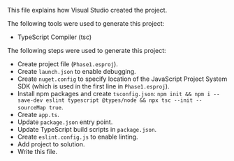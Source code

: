 This file explains how Visual Studio created the project.

The following tools were used to generate this project:
- TypeScript Compiler (tsc)

The following steps were used to generate this project:
- Create project file (`Phase1.esproj`).
- Create `launch.json` to enable debugging.
- Create `nuget.config` to specify location of the JavaScript Project System SDK (which is used in the first line in `Phase1.esproj`).
- Install npm packages and create `tsconfig.json`: `npm init && npm i --save-dev eslint typescript @types/node && npx tsc --init --sourceMap true`.
- Create `app.ts`.
- Update `package.json` entry point.
- Update TypeScript build scripts in `package.json`.
- Create `eslint.config.js` to enable linting.
- Add project to solution.
- Write this file.
